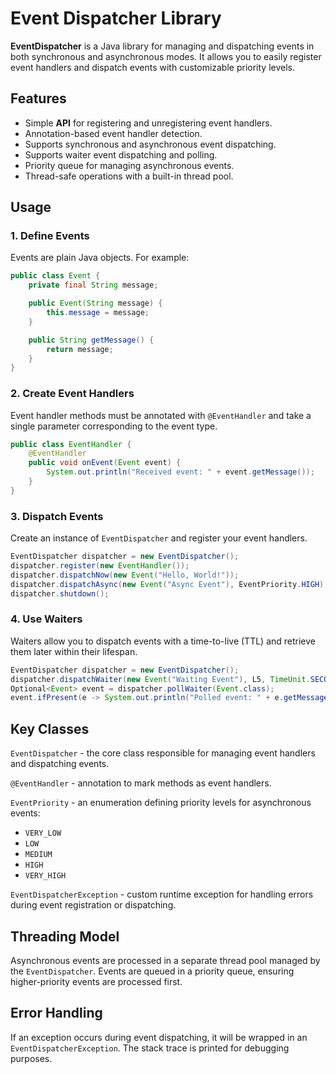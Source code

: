# Event Dispatcher Library

**EventDispatcher** is a Java library for managing and dispatching events in both synchronous and asynchronous modes. It allows you to easily register event handlers and dispatch events with customizable priority levels.

## Features

 - Simple **API** for registering and unregistering event handlers.
 - Annotation-based event handler detection.
 - Supports synchronous and asynchronous event dispatching.
 - Supports waiter event dispatching and polling.
 - Priority queue for managing asynchronous events.
 - Thread-safe operations with a built-in thread pool.
 
## Usage

### 1. Define Events

Events are plain Java objects. For example:

```java
public class Event {
    private final String message;

    public Event(String message) {
        this.message = message;
    }

    public String getMessage() {
        return message;
    }
}
```

### 2. Create Event Handlers

Event handler methods must be annotated with `@EventHandler` and take a single parameter corresponding to the event type.

```java
public class EventHandler {
    @EventHandler
    public void onEvent(Event event) {
        System.out.println("Received event: " + event.getMessage());
    }
}
```

### 3. Dispatch Events

Create an instance of `EventDispatcher` and register your event handlers.

```java
EventDispatcher dispatcher = new EventDispatcher();
dispatcher.register(new EventHandler());
dispatcher.dispatchNow(new Event("Hello, World!"));
dispatcher.dispatchAsync(new Event("Async Event"), EventPriority.HIGH);
dispatcher.shutdown();
```

### 4. Use Waiters

Waiters allow you to dispatch events with a time-to-live (TTL) and retrieve them later within their lifespan.

```java
EventDispatcher dispatcher = new EventDispatcher();
dispatcher.dispatchWaiter(new Event("Waiting Event"), L5, TimeUnit.SECONDS);
Optional<Event> event = dispatcher.pollWaiter(Event.class);
event.ifPresent(e -> System.out.println("Polled event: " + e.getMessage()));
```

## Key Classes

`EventDispatcher` - the core class responsible for managing event handlers and dispatching events.

`@EventHandler` - annotation to mark methods as event handlers.

`EventPriority` - an enumeration defining priority levels for asynchronous events:
 - `VERY_LOW`
 - `LOW`
 - `MEDIUM`
 - `HIGH`
 - `VERY_HIGH`

`EventDispatcherException` - custom runtime exception for handling errors during event registration or dispatching.

## Threading Model

Asynchronous events are processed in a separate thread pool managed by the `EventDispatcher`. Events are queued in a priority queue, ensuring higher-priority events are processed first.

## Error Handling

If an exception occurs during event dispatching, it will be wrapped in an `EventDispatcherException`. The stack trace is printed for debugging purposes.